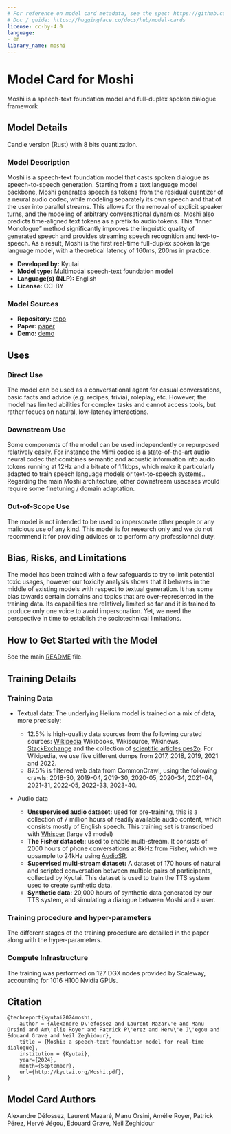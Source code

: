 ```yaml
---
# For reference on model card metadata, see the spec: https://github.com/huggingface/hub-docs/blob/main/modelcard.md?plain=1
# Doc / guide: https://huggingface.co/docs/hub/model-cards
license: cc-by-4.0
language:
- en
library_name: moshi
---
```


# Model Card for Moshi


Moshi is a speech-text foundation model and full-duplex spoken dialogue framework

## Model Details

Candle version (Rust) with 8 bits quantization. 

### Model Description

Moshi is a speech-text foundation model that casts spoken dialogue as speech-to-speech generation. Starting from a text language model backbone, Moshi generates speech as tokens from the residual quantizer of a neural audio codec, while modeling separately its own speech and that of the user into parallel streams. This allows for the removal of explicit speaker turns, and the modeling of arbitrary conversational dynamics.
Moshi also predicts time-aligned text tokens as a prefix to audio tokens. This “Inner
Monologue” method significantly improves the linguistic quality of generated speech and provides streaming speech recognition and text-to-speech. As a result, Moshi is the first real-time full-duplex spoken large language model, with a theoretical latency of 160ms, 200ms in practice. 


- **Developed by:**  Kyutai
- **Model type:** Multimodal speech-text foundation model
- **Language(s) (NLP):** English
- **License:** CC-BY

### Model Sources 


- **Repository:** [repo](https://github.com/kyutai-labs/moshi) 
- **Paper:** [paper](http://kyutai.org/Moshi.pdf) 
- **Demo:** [demo](https://moshi.chat/) 

## Uses

### Direct Use

The model can be used as a conversational agent for casual conversations, basic facts and advice (e.g. recipes, trivia), roleplay, etc. However, the model has limited abilities for complex tasks and cannot access tools, but rather focues on natural, low-latency interactions. 


### Downstream Use

Some components of the model can be used independently or repurposed relatively easily. 
For instance the Mimi codec is a state-of-the-art audio neural codec that combines semantic and acoustic information into audio tokens running at 12Hz and a bitrate of 1.1kbps, which make it particularly adapted to train speech language models or text-to-speech systems.. Regarding the main Moshi architecture, other downstream usecases would require some finetuning / domain adaptation. 


### Out-of-Scope Use

The model is not intended to be used to impersonate other people or any malicious use of any kind. 
This model is for research only and we do not recommend it for providing advices or to perform any professionnal duty. 


## Bias, Risks, and Limitations

The model has been trained with a few safeguards to try to limit potential toxic usages, however our toxicity analysis shows that it behaves in the middle of existing models with respect to textual generation. It has some bias towards certain domains and topics that are over-represented in the training data. Its capabilities are relatively limited so far and it is trained to produce only one voice to avoid impersonation. Yet, we need the perspective in time to establish the sociotechnical limitations. 


## How to Get Started with the Model

See the main [README](https://github.com/kyutai-labs/moshi) file. 

## Training Details

### Training Data

- Textual data: The underlying Helium model is trained on a mix of data, more precisely:

  - 12.5% is high-quality data sources from the following curated sources: [Wikipedia](https://dumps.wikimedia.org/) Wikibooks, Wikisource, Wikinews,
[StackExchange](https://archive.org/details/stackexchange) and the collection of [scientific articles pes2o](https://github.com/allenai/peS2o). For Wikipedia, we use five different dumps from 2017, 2018, 2019, 2021 and 2022.
  - 87.5% is filtered web data from CommonCrawl, using the following crawls: 2018-30, 2019-04, 2019-30, 2020-05, 2020-34, 2021-04, 2021-31, 2022-05, 2022-33, 2023-40. 

- Audio data

  - **Unsupervised audio dataset:** used for pre-training, this is a collection of 7 million hours of readily available audio content, which consists mostly of English speech. This training set is transcribed with [Whisper](https://github.com/openai/whisper) (large v3 model)
  - **The Fisher dataset:**: used to enable multi-stream. It consists of 2000 hours of phone conversations at 8kHz from Fisher, which we upsample to 24kHz using [AudioSR](https://audioldm.github.io/audiosr/).
  - **Supervised multi-stream dataset:** A dataset of 170 hours of natural and scripted conversation between multiple pairs of participants, collected by Kyutai. This dataset is used to train the TTS system used to create synthetic data.
  - **Synthetic data:** 20,000 hours of synthetic data generated by our TTS system, and simulating a dialogue between Moshi and a user.

### Training procedure and hyper-parameters

The different stages of the training procedure are detailled in the paper along with the hyper-parameters. 

### Compute Infrastructure

The training was performed on 127 DGX nodes provided by Scaleway, accounting for 1016 H100 Nvidia GPUs. 


## Citation 

```
@techreport{kyutai2024moshi,
    author = {Alexandre D\'efossez and Laurent Mazar\'e and Manu Orsini and Am\'elie Royer and Patrick P\'erez and Herv\'e J\'egou and Edouard Grave and Neil Zeghidour},
    title = {Moshi: a speech-text foundation model for real-time dialogue},
    institution = {Kyutai},
    year={2024},
    month={September},
    url={http://kyutai.org/Moshi.pdf},
}
```


## Model Card Authors

Alexandre Défossez, Laurent Mazaré, Manu Orsini, Amélie Royer, Patrick Pérez, Hervé Jégou, Edouard Grave, Neil Zeghidour
